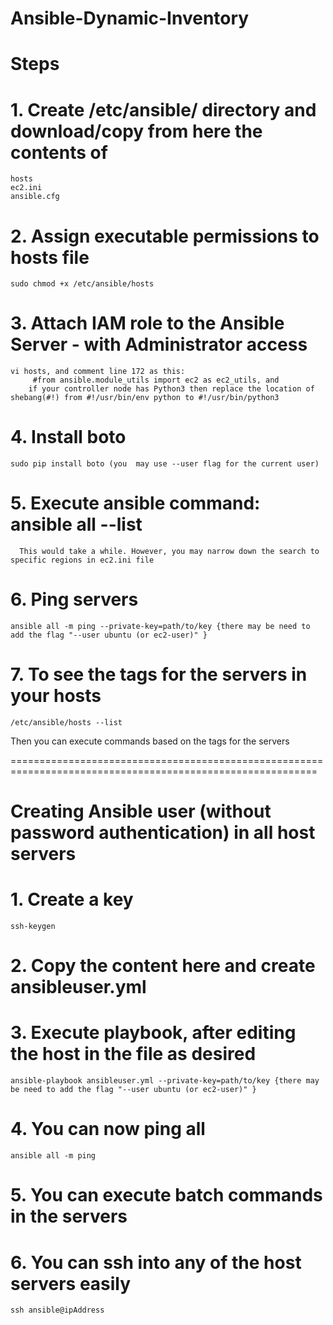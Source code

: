 # Ansible-Dynamic-Inventory

# Steps

# 1. Create /etc/ansible/ directory and download/copy from here the contents of
	hosts
	ec2.ini
	ansible.cfg

# 2. Assign executable permissions to hosts file
	sudo chmod +x /etc/ansible/hosts
	

# 3. Attach IAM role to the Ansible Server - with Administrator access
	vi hosts, and comment line 172 as this:
		 #from ansible.module_utils import ec2 as ec2_utils, and
   		if your controller node has Python3 then replace the location of shebang(#!) from #!/usr/bin/env python to #!/usr/bin/python3

# 4. Install boto
	sudo pip install boto (you  may use --user flag for the current user)

# 5. Execute ansible command: ansible all --list
      This would take a while. However, you may narrow down the search to specific regions in ec2.ini file

# 6. Ping servers
	ansible all -m ping --private-key=path/to/key {there may be need to add the flag "--user ubuntu (or ec2-user)" }

# 7. To see the tags for the servers in your hosts
	/etc/ansible/hosts --list
   Then you can execute commands based on the tags for the servers

===========================================================================================================

# Creating Ansible user (without password authentication) in all host servers

# 1. Create a key
	ssh-keygen

# 2. Copy the content here and create ansibleuser.yml
   
# 3. Execute playbook, after editing the host in the file as desired
	ansible-playbook ansibleuser.yml --private-key=path/to/key {there may be need to add the flag "--user ubuntu (or ec2-user)" }

# 4. You can now ping all
	ansible all -m ping

# 5. You can execute batch commands in the servers

# 6. You can ssh into any of the host servers easily
	ssh ansible@ipAddress

